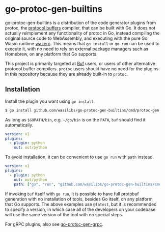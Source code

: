 # go-protoc-gen-builtins

go-protoc-gen-builtins is a distribution of the code generator plugins from protoc, the 
[protocol buffers][1] compiler, that can be built with Go. It does not actually reimplement any
functionality of protoc in Go, instead compiling the original source code to WebAssembly, and 
executing with the pure Go Wasm runtime [wazero][2]. This means that `go install` or `go run`
can be used to execute it, with no need to rely on external package managers such as Homebrew,
on any platform that Go supports.

This project is primarily targeted at [Buf][3] users, or users of other alternative protocol buffer
compilers. `protoc` users should have no need for the plugins in this repository because they are
already built-in to `protoc`.

## Installation

Install the plugin you want using `go install`.

```bash
$ go install github.com/wasilibs/go-protoc-gen-builtins/cmd/protoc-gen-python@latest
```

As long as `$GOPATH/bin`, e.g. `~/go/bin` is on the `PATH`, `buf` should find it automatically.

```yaml
version: v1
plugins:
  - plugin: python
    out: out/python
```

To avoid installation, it can be convenient to use `go run` with `path` instead.

```yaml
version: v1
plugins:
  - plugin: python
    out: out/python
    path: ["go", "run", "github.com/wasilibs/go-protoc-gen-builtins/cmd/protoc-gen-python@latest"]
```

If invoking `buf` itself with `go run`, it is possible to have full protobuf generation with no
installation of tools, besides Go itself, on any platform that Go supports. The above examples use
`@latest`, but it is recommended to specify a version, in which case all of the developers on your
codebase will use the same version of the tool with no special steps.

For gRPC plugins, also see [go-protoc-gen-grpc][4].

[1]: https://protobuf.dev/
[2]: https://wazero.io/
[3]: https://buf.build/
[4]: https://github.com/wasilibs/go-protoc-gen-grpc
